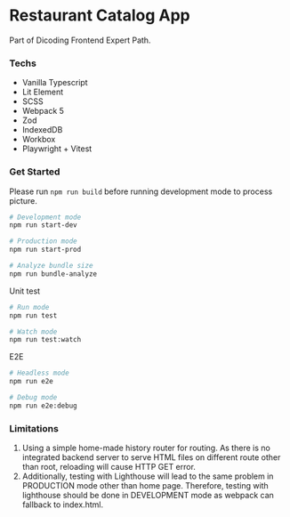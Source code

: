 # Restaurant Catalog App
Part of Dicoding Frontend Expert Path.

### Techs
- Vanilla Typescript
- Lit Element
- SCSS
- Webpack 5
- Zod
- IndexedDB
- Workbox
- Playwright + Vitest

### Get Started
Please run `npm run build` before running development mode to process picture.
```bash
# Development mode
npm run start-dev

# Production mode
npm run start-prod

# Analyze bundle size 
npm run bundle-analyze
```
Unit test
```bash
# Run mode
npm run test

# Watch mode
npm run test:watch
```
E2E
```bash
# Headless mode
npm run e2e

# Debug mode 
npm run e2e:debug
```

### Limitations
1. Using a simple home-made history router for routing. As there is no integrated backend server to serve HTML files on different route other than root, reloading will cause HTTP GET error.
2. Additionally, testing with Lighthouse will lead to the same problem in PRODUCTION mode other than home page. Therefore, testing with lighthouse should be done in DEVELOPMENT mode as webpack can fallback to index.html. 